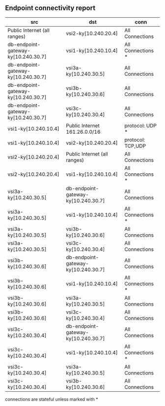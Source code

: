## Endpoint connectivity report
| src | dst | conn |
|-----|-----|------|
| Public Internet (all ranges) | vsi2-ky[10.240.20.4] | All Connections |
| db-endpoint-gateway-ky[10.240.30.7] | vsi1-ky[10.240.10.4] | All Connections * |
| db-endpoint-gateway-ky[10.240.30.7] | vsi3a-ky[10.240.30.5] | All Connections |
| db-endpoint-gateway-ky[10.240.30.7] | vsi3b-ky[10.240.30.6] | All Connections |
| db-endpoint-gateway-ky[10.240.30.7] | vsi3c-ky[10.240.30.4] | All Connections |
| vsi1-ky[10.240.10.4] | Public Internet 161.26.0.0/16 | protocol: UDP * |
| vsi1-ky[10.240.10.4] | vsi2-ky[10.240.20.4] | protocol: TCP,UDP |
| vsi2-ky[10.240.20.4] | Public Internet (all ranges) | All Connections |
| vsi2-ky[10.240.20.4] | vsi1-ky[10.240.10.4] | All Connections * |
| vsi3a-ky[10.240.30.5] | db-endpoint-gateway-ky[10.240.30.7] | All Connections |
| vsi3a-ky[10.240.30.5] | vsi1-ky[10.240.10.4] | All Connections * |
| vsi3a-ky[10.240.30.5] | vsi3b-ky[10.240.30.6] | All Connections |
| vsi3a-ky[10.240.30.5] | vsi3c-ky[10.240.30.4] | All Connections |
| vsi3b-ky[10.240.30.6] | db-endpoint-gateway-ky[10.240.30.7] | All Connections |
| vsi3b-ky[10.240.30.6] | vsi1-ky[10.240.10.4] | All Connections * |
| vsi3b-ky[10.240.30.6] | vsi3a-ky[10.240.30.5] | All Connections |
| vsi3b-ky[10.240.30.6] | vsi3c-ky[10.240.30.4] | All Connections |
| vsi3c-ky[10.240.30.4] | db-endpoint-gateway-ky[10.240.30.7] | All Connections |
| vsi3c-ky[10.240.30.4] | vsi1-ky[10.240.10.4] | All Connections * |
| vsi3c-ky[10.240.30.4] | vsi3a-ky[10.240.30.5] | All Connections |
| vsi3c-ky[10.240.30.4] | vsi3b-ky[10.240.30.6] | All Connections |

connections are stateful unless marked with *
